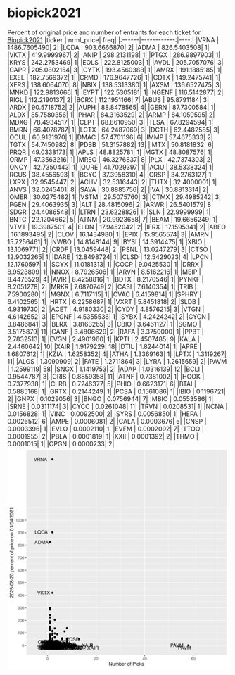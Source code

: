 # biopick2021
Percent of original price and number of entrants for each ticket for [Biopick2021](https://twitter.com/hashtag/Biopick2021)
|ticker |   nrml_price| freq|
|:------|------------:|----:|
|VRNA   | 1486.7605490|    2|
|LQDA   |  903.6666870|    2|
|ADMA   |  826.5403508|    1|
|VKTX   |  419.9999967|    2|
|ANIP   |  298.2131198|    1|
|PTGX   |  286.9897903|    1|
|KRYS   |  242.2753469|    1|
|EOLS   |  222.8125003|    1|
|AVDL   |  205.7057076|    3|
|CAPR   |  205.0802154|    3|
|CYTK   |  193.4560388|    1|
|AMRX   |  191.1885185|    1|
|EXEL   |  182.7569372|    1|
|CRMD   |  176.9647726|    1|
|CDTX   |  149.2475741|    1|
|XERS   |  138.6064070|    8|
|NBIX   |  138.5313380|    1|
|AXSM   |  136.6527475|    3|
|MNKD   |  122.9813666|    1|
|EYPT   |  122.5305181|    1|
|NGENF  |  116.5142877|    2|
|RIGL   |  112.2190137|    2|
|BCRX   |  112.1951166|    7|
|ABUS   |   95.8791184|    3|
|ARDX   |   90.5718752|    2|
|AUPH   |   88.8478565|    4|
|GERN   |   87.7300584|    1|
|ALDX   |   85.7580356|    1|
|PHAR   |   84.3163529|    2|
|ARMP   |   84.1059595|    2|
|MDXG   |   78.4934517|    1|
|CLPT   |   68.8610950|    3|
|TLSA   |   67.8294594|    1|
|BMRN   |   66.4078787|    1|
|LCTX   |   64.2487069|    3|
|DCTH   |   62.4482585|    3|
|OCUL   |   60.9131970|    1|
|DMAC   |   57.4701196|    6|
|IMMP   |   57.4675333|    2|
|TGTX   |   54.7450982|    8|
|PDSB   |   51.3157882|   13|
|IMTX   |   50.8181832|    6|
|PRQR   |   49.0338173|    1|
|APLS   |   48.8825781|    1|
|MGTX   |   48.8087576|    1|
|ORMP   |   47.3563216|    1|
|MREO   |   46.3276837|    8|
|PLX    |   42.7374303|    2|
|ONCY   |   42.7350443|    1|
|QURE   |   41.7029397|    1|
|ACIU   |   38.5338324|    1|
|RCUS   |   38.4556593|    1|
|BCYC   |   37.3958310|    4|
|CRSP   |   34.2763127|    1|
|LXRX   |   32.9545447|    2|
|ACHV   |   32.5316443|    2|
|THTX   |   32.4000001|    1|
|ANVS   |   32.0245401|    8|
|SAVA   |   30.8885756|    2|
|IVA    |   30.8813314|    2|
|OMER   |   30.0275482|    1|
|VSTM   |   29.5075760|    3|
|CTMX   |   29.4985242|    3|
|PGEN   |   29.4063935|    3|
|ALT    |   28.4815096|    2|
|ARWR   |   26.5401579|    8|
|SDGR   |   24.4086548|    1|
|LTRN   |   23.6228826|    1|
|SLN    |   22.9999999|    1|
|BNTC   |   22.1204662|    5|
|ATNM   |   20.9923658|    7|
|BEAM   |   19.6656249|    1|
|VTVT   |   19.3987501|    4|
|ELDN   |   17.9452042|    2|
|IFRX   |   17.1595341|    2|
|ABEO   |   16.1893495|    2|
|CLOV   |   16.1434980|    1|
|EPIX   |   15.9565574|    3|
|AMRN   |   15.7256461|    1|
|NWBO   |   14.8148144|    9|
|BYSI   |   14.3914475|    1|
|XBIO   |   13.1069771|    2|
|CRDF   |   13.0459448|    2|
|PSNL   |   13.0247279|    3|
|CTSO   |   12.9032265|    1|
|DARE   |   12.8498724|    1|
|CLSD   |   12.5429023|    4|
|LPCN   |   12.1760597|    1|
|SCYX   |   11.0181313|    1|
|COCP   |    9.0425530|    1|
|DRRX   |    8.9523809|    1|
|NNOX   |    8.7926506|    1|
|ARVN   |    8.5162216|    1|
|MEIP   |    8.4476529|    4|
|AVIR   |    8.4258816|    1|
|BDTX   |    8.2170546|    1|
|PYNKF  |    8.2051278|    2|
|MRKR   |    7.6870749|    2|
|CASI   |    7.6140354|    1|
|TRIB   |    7.5900280|    1|
|MGNX   |    6.7117115|    1|
|CVAC   |    6.4159814|    1|
|SPHRY  |    6.4102565|    1|
|HRTX   |    6.2258687|    1|
|VXRT   |    5.8451818|    2|
|SLDB   |    4.9319730|    2|
|ACET   |    4.9180330|    2|
|CYDY   |    4.8576215|    3|
|VTGN   |    4.6142652|    3|
|EPGNF  |    4.5355536|    1|
|SYBX   |    4.2424242|    2|
|CYCN   |    3.8486841|    3|
|BLRX   |    3.8163265|    3|
|CBIO   |    3.6461127|    1|
|SGMO   |    3.5175879|   11|
|CANF   |    3.4806629|    2|
|RAFA   |    3.3750000|    1|
|PPBT   |    2.7832513|    1|
|EVGN   |    2.4901960|    1|
|KPTI   |    2.4507485|    9|
|KALA   |    2.4460642|   10|
|XAIR   |    1.9179229|   18|
|DTIL   |    1.8244014|    1|
|APRE   |    1.6807612|    1|
|KZIA   |    1.6258352|    4|
|ATHA   |    1.3369163|    1|
|LPTX   |    1.3119267|   11|
|ALGS   |    1.3090909|    2|
|FATE   |    1.2711864|    3|
|LYRA   |    1.2615659|    2|
|PAVM   |    1.2599119|   58|
|SNGX   |    1.1419753|    2|
|ADAP   |    1.0316139|   12|
|BCLI   |    0.9544787|    3|
|CRIS   |    0.8859358|   11|
|ATNF   |    0.7381002|    1|
|HOOK   |    0.7377938|    1|
|CLRB   |    0.7246377|    5|
|PHIO   |    0.6623171|    6|
|BTAI   |    0.5885168|    1|
|GRTX   |    0.2144249|    1|
|PCSA   |    0.1561086|    1|
|IBIO   |    0.1196721|    2|
|GNPX   |    0.1029056|    3|
|BNGO   |    0.0756944|    7|
|MBIO   |    0.0553586|    1|
|SRNE   |    0.0311174|    3|
|CYCC   |    0.0261048|   11|
|TRVN   |    0.0208531|    1|
|NCNA   |    0.0156828|    1|
|VINC   |    0.0092500|    2|
|SYRS   |    0.0056850|    1|
|HEPA   |    0.0026512|    6|
|AMPE   |    0.0006081|    2|
|CALA   |    0.0003676|    5|
|CNSP   |    0.0003396|    1|
|EVLO   |    0.0002110|    1|
|EVFM   |    0.0002092|    7|
|TTOO   |    0.0001955|    2|
|PBLA   |    0.0001819|    1|
|XXII   |    0.0001392|    2|
|THMO   |    0.0001015|    1|
|OPGN   |    0.0000233|    2|
![retvspicks](biopicks.png?raw=true)
